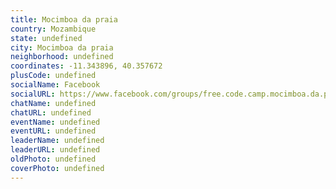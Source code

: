 ```yaml
---
title: Mocimboa da praia
country: Mozambique
state: undefined
city: Mocimboa da praia
neighborhood: undefined
coordinates: -11.343896, 40.357672
plusCode: undefined
socialName: Facebook
socialURL: https://www.facebook.com/groups/free.code.camp.mocimboa.da.praia
chatName: undefined
chatURL: undefined
eventName: undefined
eventURL: undefined
leaderName: undefined
leaderURL: undefined
oldPhoto: undefined
coverPhoto: undefined
---
```

